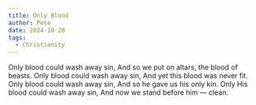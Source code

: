 ```yaml
---
title: Only Blood
author: Pete
date: 2024-10-20
tags:
  - Christianity
---
```

Only blood could wash away sin,
And so we put on altars, the blood of beasts.
Only blood could wash away sin,
And yet this blood was never fit.
Only blood could wash away sin,
And so he gave us his only kin.
Only His blood could wash away sin,
And now we stand before him — clean.
